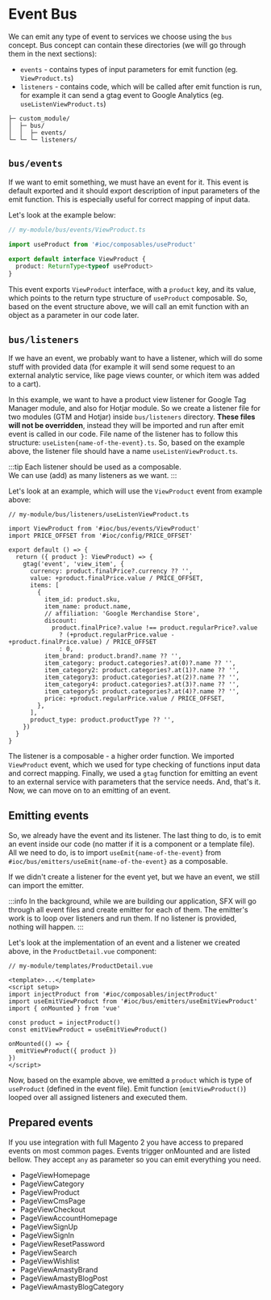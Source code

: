 # Event Bus

We can emit any type of event to services we choose using the `bus` concept. Bus concept can contain these directories (we will go through them in the next sections):

- `events` - contains types of input parameters for emit function (eg. `ViewProduct.ts`)
- `listeners` - contains code, which will be called after emit function is run, for example it can send a gtag event to Google Analytics (eg. `useListenViewProduct.ts`)

```
├─ custom_module/
│  ├─ bus/
│  │  ├─ events/
└─ └─ └─ listeners/
```

## `bus/events`

If we want to emit something, we must have an event for it. This event is default exported and it should export description of input parameters of the emit function. This is especially useful for correct mapping of input data.

Let's look at the example below:

```ts
// my-module/bus/events/ViewProduct.ts

import useProduct from '#ioc/composables/useProduct'

export default interface ViewProduct {
  product: ReturnType<typeof useProduct>
}
```

This event exports `ViewProduct` interface, with a `product` key, and its value, which points to the return type structure of `useProduct` composable. So, based on the event structure above, we will call an emit function with an object as a parameter in our code later.

## `bus/listeners`

If we have an event, we probably want to have a listener, which will do some stuff with provided data (for example it will send some request to an external analytic service, like page views counter, or which item was added to a cart).

In this example, we want to have a product view listener for Google Tag Manager module, and also for Hotjar module. So we create a listener file for two modules (GTM and Hotjar) inside `bus/listeners` directory. **These files will not be overridden**, instead they will be imported and run after emit event is called in our code. File name of the listener has to follow this structure: `useListen{name-of-the-event}.ts`. So, based on the example above, the listener file should have a name `useListenViewProduct.ts`.

:::tip
Each listener should be used as a composable. <br />
We can use (add) as many listeners as we want.
:::

Let's look at an example, which will use the `ViewProduct` event from example above:

```ts{3,7}
// my-module/bus/listeners/useListenViewProduct.ts

import ViewProduct from '#ioc/bus/events/ViewProduct'
import PRICE_OFFSET from '#ioc/config/PRICE_OFFSET'

export default () => {
  return ({ product }: ViewProduct) => {
    gtag('event', 'view_item', {
      currency: product.finalPrice?.currency ?? '',
      value: +product.finalPrice.value / PRICE_OFFSET,
      items: [
        {
          item_id: product.sku,
          item_name: product.name,
          // affiliation: 'Google Merchandise Store',
          discount:
            product.finalPrice?.value !== product.regularPrice?.value
              ? (+product.regularPrice.value - +product.finalPrice.value) / PRICE_OFFSET
              : 0,
          item_brand: product.brand?.name ?? '',
          item_category: product.categories?.at(0)?.name ?? '',
          item_category2: product.categories?.at(1)?.name ?? '',
          item_category3: product.categories?.at(2)?.name ?? '',
          item_category4: product.categories?.at(3)?.name ?? '',
          item_category5: product.categories?.at(4)?.name ?? '',
          price: +product.regularPrice.value / PRICE_OFFSET,
        },
      ],
      product_type: product.productType ?? '',
    })
  }
}
```

The listener is a composable - a higher order function. We imported `ViewProduct` event, which we used for type checking of functions input data and correct mapping. Finally, we used a `gtag` function for emitting an event to an external service with parameters that the service needs. And, that's it. Now, we can move on to an emitting of an event.

## Emitting events

So, we already have the event and its listener. The last thing to do, is to emit an event inside our code (no matter if it is a component or a template file). All we need to do, is to import `useEmit{name-of-the-event}` from `#ioc/bus/emitters/useEmit{name-of-the-event}` as a composable.

If we didn't create a listener for the event yet, but we have an event, we still can import the emitter.

:::info
In the background, while we are building our application, SFX will go through all event files and create emitter for each of them. The emitter's work is to loop over listeners and run them. If no listener is provided, nothing will happen.
:::

Let's look at the implementation of an event and a listener we created above, in the `ProductDetail.vue` component:

```vue{6,10,13}
// my-module/templates/ProductDetail.vue

<template>...</template>
<script setup>
import injectProduct from '#ioc/composables/injectProduct'
import useEmitViewProduct from '#ioc/bus/emitters/useEmitViewProduct'
import { onMounted } from 'vue'

const product = injectProduct()
const emitViewProduct = useEmitViewProduct()

onMounted(() => {
  emitViewProduct({ product })
})
</script>
```

Now, based on the example above, we emitted a `product` which is type of `useProduct` (defined in the event file). Emit function (`emitViewProduct()`) looped over all assigned listeners and executed them.

## Prepared events

If you use integration with full Magento 2 you have access to prepared events on most common pages. Events trigger onMounted and are listed bellow. They accept `any` as parameter so you can emit everything you need.

- PageViewHomepage
- PageViewCategory
- PageViewProduct
- PageViewCmsPage
- PageViewCheckout
- PageViewAccountHomepage
- PageViewSignUp
- PageViewSignIn
- PageViewResetPassword
- PageViewSearch
- PageViewWishlist
- PageViewAmastyBrand
- PageViewAmastyBlogPost
- PageViewAmastyBlogCategory
